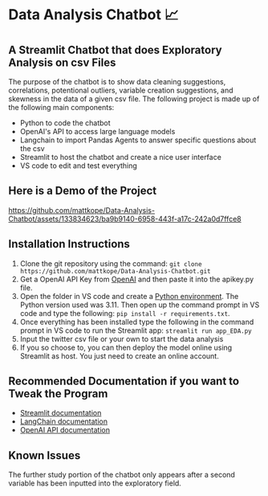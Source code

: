 # Data Analysis Chatbot 📈

## A Streamlit Chatbot that does Exploratory Analysis on csv Files

The purpose of the chatbot is to show data cleaning suggestions, correlations, potentional outliers, variable creation suggestions, and skewness in the data of a given csv file. The following project is made up of the following main components: 

- Python to code the chatbot
- OpenAI's API to access large language models
- Langchain to import Pandas Agents to answer specific questions about the csv
- Streamlit to host the chatbot and create a nice user interface
- VS code to edit and test everything

## Here is a Demo of the Project

https://github.com/mattkope/Data-Analysis-Chatbot/assets/133834623/ba9b9140-6958-443f-a17c-242a0d7ffce8

## Installation Instructions

1. Clone the git repository using the command: `git clone https://github.com/mattkope/Data-Analysis-Chatbot.git`
2. Get a OpenAI API Key from [OpenAI](https://platform.openai.com/api-keys) and then paste it into the apikey.py file.
3. Open the folder in VS code and create a [Python environment](https://code.visualstudio.com/docs/python/environments). The Python version used was 3.11. Then open up the command prompt in VS code and type the following: `pip install -r requirements.txt`.
4. Once everything has been installed type the following in the command prompt in VS code to run the Streamlit app: `streamlit run app_EDA.py`
5. Input the twitter csv file or your own to start the data analysis
6. If you so choose to, you can then deploy the model online using Streamlit as host. You just need to create an online account. 

## Recommended Documentation if you want to Tweak the Program

- [Streamlit documentation](https://docs.streamlit.io/)
- [LangChain documentation](https://python.langchain.com/docs/get_started/introduction) 
- [OpenAI API documentation](https://platform.openai.com/docs/introduction)

## Known Issues

The further study portion of the chatbot only appears after a second variable has been inputted into the exploratory field. 

